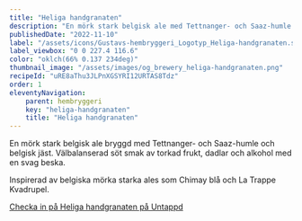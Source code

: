 ```yaml
---
title: "Heliga handgranaten"
description: "En mörk stark belgisk ale med Tettnanger- och Saaz-humle och belgisk abbeyjäst. Inspirerad av belgiska kvadrupels som Chimay blå och La Trappe Kvadrupel."
publishedDate: "2022-11-10"
label: "/assets/icons/Gustavs-hembryggeri_Logotyp_Heliga-handgranaten.svg#heliga-handgranaten"
label_viewbox: "0 0 227.4 116.6"
color: "oklch(66% 0.137 234deg)"
thumbnail_image: "/assets/images/og_brewery_heliga-handgranaten.png"
recipeId: "uRE8aThu3JLPnXGSYRI12URTAS8Tdz"
order: 1
eleventyNavigation:
    parent: hembryggeri
    key: "heliga-handgranaten"
    title: "Heliga handgranaten"
---
```


En mörk stark belgisk ale bryggd med Tettnanger- och Saaz-humle och belgisk jäst. Välbalanserad söt smak av torkad frukt, dadlar och alkohol med en svag beska.

Inspirerad av belgiska mörka starka ales som Chimay blå och La Trappe Kvadrupel.

[Checka in på Heliga handgranaten på Untappd](https://untappd.com/b/gustavs-hembryggeri-heliga-handgranaten/5197003)